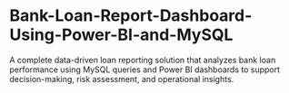 # Bank-Loan-Report-Dashboard-Using-Power-BI-and-MySQL
A complete data-driven loan reporting solution that analyzes bank loan performance using MySQL queries and Power BI dashboards to support decision-making, risk assessment, and operational insights.
